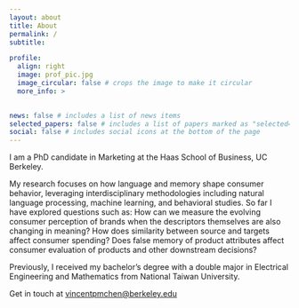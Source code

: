 ```yaml
---
layout: about
title: About
permalink: /
subtitle: 

profile:
  align: right
  image: prof_pic.jpg
  image_circular: false # crops the image to make it circular
  more_info: >
    

news: false # includes a list of news items
selected_papers: false # includes a list of papers marked as "selected={true}"
social: false # includes social icons at the bottom of the page
---
```


I am a PhD candidate in Marketing at the Haas School of Business, UC Berkeley.

My research focuses on how language and memory shape consumer behavior, leveraging interdisciplinary methodologies including natural language processing, machine learning, and behavioral studies. So far I have explored questions such as: How can we measure the evolving consumer perception of brands when the descriptors themselves are also changing in meaning? How does similarity between source and targets affect consumer spending? Does false memory of product attributes affect consumer evaluation of products and other downstream decisions?

Previously, I received my bachelor’s degree with a double major in Electrical Engineering and Mathematics from National Taiwan University.

Get in touch at [vincentpmchen@berkeley.edu](mailto:vincentpmchen@berkeley.edu)